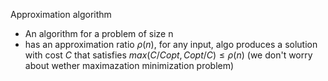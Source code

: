 Approximation algorithm
- An algorithm for a problem of size n
- has an approximation ratio $\rho(n)$, for any input, algo produces a solution with cost $C$ that satisfies $max(C/C opt,C opt/C) \leq \rho(n)$ (we don't worry about wether maximazation minimization problem)